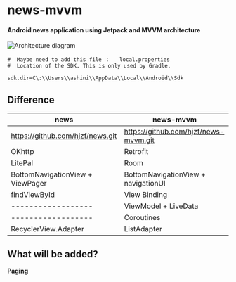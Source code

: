 # news-mvvm

#### Android news application using Jetpack and MVVM architecture    

![Architecture diagram](https://developer.android.google.cn/topic/libraries/architecture/images/final-architecture.png)



```properties
#  Maybe need to add this file ：   local.properties   
#  Location of the SDK. This is only used by Gradle.

sdk.dir=C\:\\Users\\ashini\\AppData\\Local\\Android\\Sdk
```


## Difference

| news                             | news-mvvm                             |
|-|-|
| https://github.com/hjzf/news.git | https://github.com/hjzf/news-mvvm.git |
| OKhttp                           | Retrofit                            |
| LitePal                          | Room                                |
| BottomNavigationView + ViewPager | BottomNavigationView + navigationUI |
| findViewById                     | View Binding                        |
| ------------------               | ViewModel + LiveData                |
| ------------------               | Coroutines                          |
| RecyclerView.Adapter             | ListAdapter                         |


## What will be added? 

**Paging**

